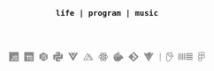 <br />
<br />
<p align="center">
  <samp>
    <strong>
      life |
      program |
      music
    </strong>
  </samp>
</p>
<br />
<br />

<p align="center">
  <img height="19" src="/assets/skills.png" />
</p>


